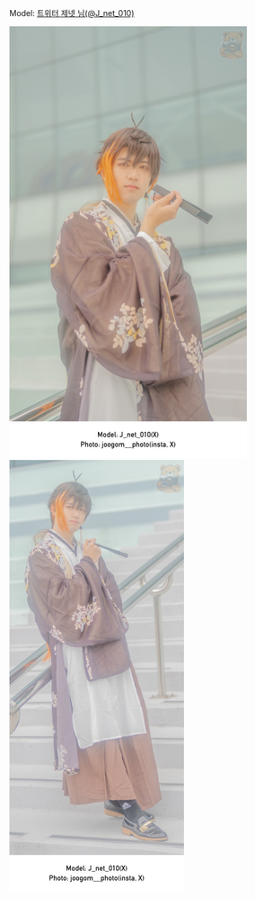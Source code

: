 ﻿---
dddd: 2024.02.18 일페
nickname: 제넷
sns_type: x
sns_id: J_net_010
---

Model: <a href="https://x.com/J_net_010" target="_blank">트위터 제넷 님(@J_net_010)</a>

![B61220240225202153308.jpg](/assets/img/2024/02-18/B61220240225202153308.jpg)
![B61220240225202449413.jpg](/assets/img/2024/02-18/B61220240225202449413.jpg)
